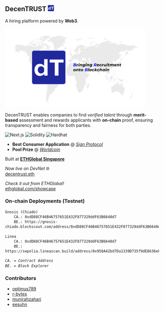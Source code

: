 ## DecenTRUST <img src="./doc/logo.png" alt="logo" width="20" />

A hiring platform powered by **Web3**. <br>

<img src="./doc/cover.png" alt="cover" width="460" /> <br>

DecenTRUST enables companies to find *verified talent* through **merit-based** assessment and rewards applicants with **on-chain** proof, ensuring transparency and fairness for both parties.

![Next.js][Next.js] ![Solidity][Solidity] ![Hardhat][Hardhat]

- **Best Consumer Application** \@ [*Sign Protocol*](https://sign.global/)
- **Pool Prize** \@ [*Worldcoin*](https://worldcoin.org/)

Built at [**ETHGlobal Singapore**](https://ethglobal.com/events/singapore2024)

*Now live on DevNet* 🌐 <br>
[decentrust.eth](https://test-eta-ten-26.vercel.app/)

*Check it out from ETHGlobal!* <br>
[ethglobal.com/showcase](https://ethglobal.com/showcase/decentrust-vwp81)

### On-chain Deployments (Testnet)
```
Gnosis (Chiado)
	CA.: 0xdD88CF46B46757651E432F877329ddF63B6640d7
	BE.: https://gnosis-chiado.blockscout.com/address/0xdD88CF46B46757651E432F877329ddF63B6640d7

Linea
	CA.: 0xdD88CF46B46757651E432F877329ddF63B6640d7
	BE.: https://sepolia.lineascan.build/address/0x958A42bd7Da1339D735f9dE8636eFBA9c9635eD6
```
*`CA. = Contract Address`* <br>
*`BE. = Block Explorer`*

### Contributors

- [optimus789](https://github.com/optimus789)
- [r-bytes](https://github.com/r-bytes)
- [munirahzahari](https://github.com/munirahzahari)
- [eesuhn](https://github.com/eesuhn)

<!-- LINKS -->

[Next.js]: https://img.shields.io/badge/next.js-000000?style=for-the-badge&logo=nextdotjs&logoColor=white
[Solidity]: https://img.shields.io/badge/solidity-363636?style=for-the-badge&logo=solidity&logoColor=white
[Hardhat]: https://img.shields.io/badge/hardhat-2F80ED?style=for-the-badge&logo=hardhat&logoColor=white
